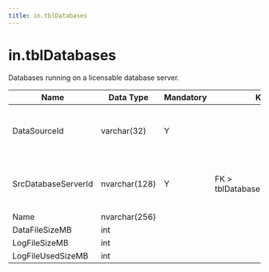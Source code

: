 ```yaml
---
title: in.tblDatabases
---
```

# in.tblDatabases

​​​​​Databases running on a licensable database server.

| Name​                | Data Type     | Mandatory | Key                           | Comment                                 |
|---------------------|---------------|-----------|-------------------------------|-----------------------------------------|
| DataSourceId        | varchar(32)   | Y         |                               | Unique ID of the source of this record. |
| SrcDatabaseServerId | nvarchar(128) | Y         | FK > tblDatabaseServers.SrcId​​ | Device this database is running on.     |
| Name                | nvarchar(256) |           |                               |                                         |
| DataFileSizeMB      | int           |           |                               |                                         |
| LogFileSizeMB       | int           |           |                               |                                         |
| LogFileUsedSizeMB   | int           |           |                               |                                         |